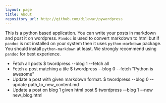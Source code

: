 ```yaml
---
layout: page
title: About
repository_url: http://github.com/dilawar/pywordpress
---
```


This is a python based application. You can write your posts in markdown and
post it on wordpress. `Pandoc` is used to convert markdown to html but if
`pandoc` is not installed on your system then it uses `python-markdown`
package. You should install `python-markdown` at least. We strongly recommend
using `pandoc` for best experience.

- Fetch all posts
    $ twordpress --blog 1 --fetch all
- Fetch a post matching a tile
    $ twordpress --blog 0 --fetch "Python is awesome"
- Update a post with given markdown format.
    $ twordpress --blog 0 --update path_to_new_content.md
- Update a post on blog 1 given html post
    $ twordpress --blog 1 --new new_blog.html
